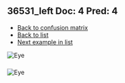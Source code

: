 ## 36531_left Doc: 4 Pred: 4
- [Back to confusion matrix](https://github.com/juliandewit/kaggle_retinopathy/blob/master/matrix.md)
- [Back to list](https://github.com/juliandewit/kaggle_retinopathy/blob/master/lists/44/list.md)
- [Next example in list](https://github.com/juliandewit/kaggle_retinopathy/blob/master/lists/44/36/36653_left.md)

![Eye](https://retinopaty.blob.core.windows.net/size1024/36531_left_4.jpeg)

### 

![Eye]()
